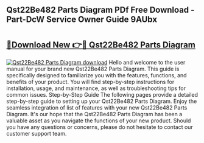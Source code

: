 ## Qst22Be482 Parts Diagram PDf Free Download - Part-DcW Service Owner Guide 9AUbx

# <h2><a href="http://dft7jvd.blite.top/?on=Qst22Be482+Parts+Diagram">🔗Download New 👉🔴 Qst22Be482 Parts Diagram</a></h2>

[![Qst22Be482 Parts Diagram download](https://i.imgur.com/lujVjoI.png)](http://dft7jvd.blite.top/?on=Qst22Be482+Parts+Diagram)
Hello and welcome to the user manual for your brand new Qst22Be482 Parts Diagram. This guide is specifically designed to familiarize you with the features, functions, and benefits of your product. You will find step-by-step instructions for installation, usage, and maintenance, as well as troubleshooting tips for common issues. Step-by-Step Guide The following pages provide a detailed step-by-step guide to setting up your Qst22Be482 Parts Diagram. Enjoy the seamless integration of list of features with your new Qst22Be482 Parts Diagram. It's our hope that the Qst22Be482 Parts Diagram has been a valuable asset as you navigate the functions of your new product. Should you have any questions or concerns, please do not hesitate to contact our customer support team.
